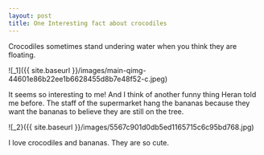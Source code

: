 ```yaml
---
layout: post
title: One Interesting fact about crocodiles
---
```


Crocodiles sometimes stand undering water when you think they are floating.

![_1]({{ site.baseurl }}/images/main-qimg-44601e86b22ee1b6628455d8b7e48f52-c.jpeg)

It seems so interesting to me! And I think of another funny thing Heran told me before. The staff of the 
supermarket hang the bananas because they want the bananas to believe they are still on the tree.

![_2}({{ site.baseurl }}/images/5567c901d0db5ed1165715c6c95bd768.jpg)

I love crocodiles and bananas. They are so cute.
